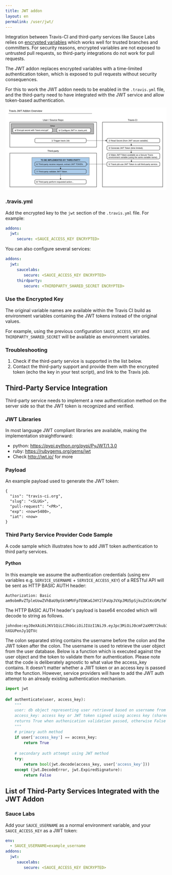```yaml
---
title: JWT addon
layout: en
permalink: /user/jwt/
---
```


Integration between Travis-CI and third-party services like Sauce Labs relies
on [encrypted variables](http://docs.travis-ci.com/user/environment-variables/#Encrypted-Variables)
which works well for trusted branches and committers. For security reasons,
encrypted variables are not exposed to untrusted pull requests, so third-party
integrations do not work for pull requests.

The JWT addon replaces encrypted variables with a time-limited authentication
token, which is exposed to pull requests without security consequences.

For this to work the JWT addon needs to be enabled in the `.travis.yml` file,
and the third-party need to have integrated with the JWT service and allow
token-based authentication.

<img src="/user/images/travis_jwt.svg" alt="JWT Travis Flow Diagram">


### .travis.yml

Add the encrypted key to the `jwt` section of the `.travis.yml`
file. For example:

```yml
addons:
  jwt:
     secure: <SAUCE_ACCESS_KEY ENCRYPTED>
```

You can also configure several services:

```yml
addons:
  jwt:
     saucelabs:
        secure: <SAUCE_ACCESS_KEY ENCRYPTED>
     thirdparty:
        secure: <THIRDPARTY_SHARED_SECRET ENCRYPTED>
```

### Use the Encrypted Key

The original variable names are available within the Travis CI build as
environment variables containing the JWT tokens instead of the original values.

For example, using the previous configuration `SAUCE_ACCESS_KEY` and
`THIRDPARTY_SHARED_SECRET` will be available as environment variables.

### Troubleshooting

1. Check if the third-party service is supported in the list below.
2. Contact the third-party support and provide them with the encrypted token (echo the key in your test script), and link to the Travis job.

## Third-Party Service Integration

Third-party service needs to implement a new authentication method on the server side so that the JWT token is recognized and verified.

### JWT Libraries

In most language JWT compliant libraries are available, making the implementation straightforward:

- python: https://pypi.python.org/pypi/PyJWT/1.3.0
- ruby: https://rubygems.org/gems/jwt
- Check http://jwt.io/ for more

### Payload

An example payload used to generate the JWT token:
```
{
  "iss": "travis-ci.org",
  "slug": "<SLUG>",
  "pull-request": "<PR>",
  "exp": <now+5400>,
  "iat": <now>
}
```

### Third Party Service Provider Code Sample 

A code sample which illustrates how to add JWT token authentication to third party services.

#### Python

In this example we assume the authentication credentials (using env variables e.g. `SERVICE_USERNAME` + `SERVICE_ACCESS_KEY`) of a RESTful API will be sent as HTTP BASIC AUTH header:

```
Authorization: Basic am9obmRvZTpleUowZVhBaU9pSktWMVFpTENKaGJHY2lPaUpJVXpJMU5pSjkuZXlKcGMzTWlPaUow\nY21GMmFYTXRZMmt1YjNKbklpd2ljMngxWnlJNkluUnlZWFpwY3kxamFTOTBjbUYyYVhNdFkya2lM\nQ0p3ZFd4c0xYSmxjWFZsYzNRaU9pSWlMQ0psZUhBaU9qVTBNREFzSW1saGRDSTZNSDAuc29RSmdI\nUjZjR05yOUxqX042eUwyTms1U1F1Zy1oWEdVUGVuSnkxUVRWYw==
```

The HTTP BASIC AUTH header's payload is base64 encoded which will decode to string as follows.

```
johndoe:eyJ0eXAiOiJKV1QiLCJhbGciOiJIUzI1NiJ9.eyJpc3MiOiJ0cmF2aXMtY2kub3JnIiwic2x1ZyI6InRyYXZpcy1jaS90cmF2aXMtY2kiLCJwdWxsLXJlcXVlc3QiOiIiLCJleHAiOjU0MDAsImlhdCI6MH0.soQJgHR6cGNr9Lj_N6yL2Nk5SQug-hXGUPenJy1QTVc
```

The colon separated string contains the username before the colon and the JWT
token after the colon. The username is used to retrieve the user object from
the user database. Below is a function which is executed against the user
object and the token to validate them for authentication. Please note that the
code is deliberately agnostic to what value the access_key contains. It doesn't
matter whether a JWT token or an access key is passed into the function.
However, service providers will have to add the JWT auth attempt to an already
existing authentication mechanism.

```python
import jwt

def authenticate(user, access_key):
    """
    user: db object representing user retrieved based on username from HTTP BASIC AUTH
    access_key: access key or JWT token signed using access key (shared secret)
    returns True when authenication validation passed, otherwise False
    """
    # primary auth method
    if user['access_key'] == access_key:
        return True

    # secondary auth attempt using JWT method
    try:
        return bool(jwt.decode(access_key, user['access_key']))
    except (jwt.DecodeError, jwt.ExpiredSignature):
        return False
```

## List of Third-Party Services Integrated with the JWT Addon

### Sauce Labs

Add your `SAUCE_USERNAME` as a normal environment variable, and your `SAUCE_ACCESS_KEY` as a JWT token:

```yml
env:
  - SAUCE_USERNAME=example_username
addons:
  jwt:
     saucelabs:
        secure: <SAUCE_ACCESS_KEY ENCRYPTED>
```
